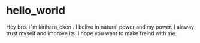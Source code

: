 # hello_world

Hey bro.
i"m kirihara_cken . I belive in natural power and my power. I alaway trust myself and improve its.
I hope you want to make freind with me.
